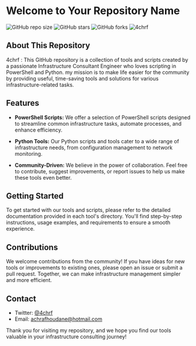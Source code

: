 # Welcome to Your Repository Name

![GitHub repo size](https://img.shields.io/github/repo-size/4chrf/your-repo-name)
![GitHub stars](https://img.shields.io/github/stars/4chrf/your-repo-name?style=social)
![GitHub forks](https://img.shields.io/github/forks/4chrf/your-repo-name?style=social)
![4chrf](https://img.shields.io/twitter/follow/AshrafHoudane)


## About This Repository

4chrf : This GitHub repository is a collection of tools and scripts created by a passionate Infrastructure Consultant Engineer who loves scripting in PowerShell and Python. my mission is to make life easier for the community by providing useful, time-saving tools and solutions for various infrastructure-related tasks.

## Features

- **PowerShell Scripts:** We offer a selection of PowerShell scripts designed to streamline common infrastructure tasks, automate processes, and enhance efficiency.

- **Python Tools:** Our Python scripts and tools cater to a wide range of infrastructure needs, from configuration management to network monitoring.

- **Community-Driven:** We believe in the power of collaboration. Feel free to contribute, suggest improvements, or report issues to help us make these tools even better.

## Getting Started

To get started with our tools and scripts, please refer to the detailed documentation provided in each tool's directory. You'll find step-by-step instructions, usage examples, and requirements to ensure a smooth experience.

## Contributions

We welcome contributions from the community! If you have ideas for new tools or improvements to existing ones, please open an issue or submit a pull request. Together, we can make infrastructure management simpler and more efficient.

## Contact

- Twitter: [@4chrf](https://twitter.com/AshrafHoudane)
- Email: [achrafhoudane@hotmail.com](mailto:achrafhoudane@hotmail.com)

Thank you for visiting my repository, and we hope you find our tools valuable in your infrastructure consulting journey!
